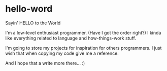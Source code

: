 # hello-word
Sayin' HELLO to the World

I'm a low-level enthusiast programmer. (Have I got the order right?)
I kinda like everything related to language and how-things-work stuff.

I'm going to store my projects for inspiration for others programmers.
I just wish that when copying my code give me a reference.

And I hope that a write more there... :)
